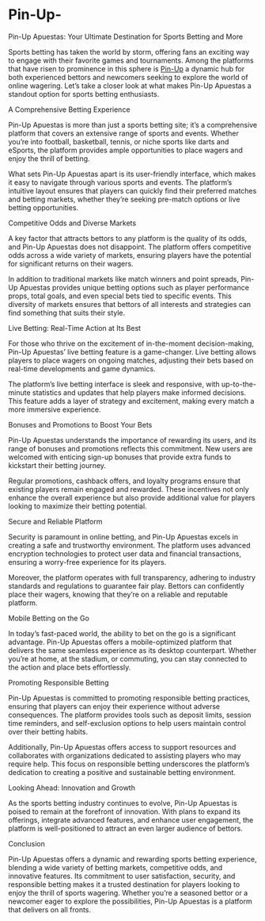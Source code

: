 # Pin-Up-
Pin-Up Apuestas: Your Ultimate Destination for Sports Betting and More

Sports betting has taken the world by storm, offering fans an exciting way to engage with their favorite games and tournaments. Among the platforms that have risen to prominence in this sphere is <a href=https://pin-up-apuestas.com/>Pin-Up</a> a dynamic hub for both experienced bettors and newcomers seeking to explore the world of online wagering. Let’s take a closer look at what makes Pin-Up Apuestas a standout option for sports betting enthusiasts.

A Comprehensive Betting Experience

Pin-Up Apuestas is more than just a sports betting site; it’s a comprehensive platform that covers an extensive range of sports and events. Whether you’re into football, basketball, tennis, or niche sports like darts and eSports, the platform provides ample opportunities to place wagers and enjoy the thrill of betting.

What sets Pin-Up Apuestas apart is its user-friendly interface, which makes it easy to navigate through various sports and events. The platform’s intuitive layout ensures that players can quickly find their preferred matches and betting markets, whether they’re seeking pre-match options or live betting opportunities.

Competitive Odds and Diverse Markets

A key factor that attracts bettors to any platform is the quality of its odds, and Pin-Up Apuestas does not disappoint. The platform offers competitive odds across a wide variety of markets, ensuring players have the potential for significant returns on their wagers.

In addition to traditional markets like match winners and point spreads, Pin-Up Apuestas provides unique betting options such as player performance props, total goals, and even special bets tied to specific events. This diversity of markets ensures that bettors of all interests and strategies can find something that suits their style.

Live Betting: Real-Time Action at Its Best

For those who thrive on the excitement of in-the-moment decision-making, Pin-Up Apuestas’ live betting feature is a game-changer. Live betting allows players to place wagers on ongoing matches, adjusting their bets based on real-time developments and game dynamics.

The platform’s live betting interface is sleek and responsive, with up-to-the-minute statistics and updates that help players make informed decisions. This feature adds a layer of strategy and excitement, making every match a more immersive experience.

Bonuses and Promotions to Boost Your Bets

Pin-Up Apuestas understands the importance of rewarding its users, and its range of bonuses and promotions reflects this commitment. New users are welcomed with enticing sign-up bonuses that provide extra funds to kickstart their betting journey.

Regular promotions, cashback offers, and loyalty programs ensure that existing players remain engaged and rewarded. These incentives not only enhance the overall experience but also provide additional value for players looking to maximize their betting potential.

Secure and Reliable Platform

Security is paramount in online betting, and Pin-Up Apuestas excels in creating a safe and trustworthy environment. The platform uses advanced encryption technologies to protect user data and financial transactions, ensuring a worry-free experience for its players.

Moreover, the platform operates with full transparency, adhering to industry standards and regulations to guarantee fair play. Bettors can confidently place their wagers, knowing that they’re on a reliable and reputable platform.

Mobile Betting on the Go

In today’s fast-paced world, the ability to bet on the go is a significant advantage. Pin-Up Apuestas offers a mobile-optimized platform that delivers the same seamless experience as its desktop counterpart. Whether you’re at home, at the stadium, or commuting, you can stay connected to the action and place bets effortlessly.

Promoting Responsible Betting

Pin-Up Apuestas is committed to promoting responsible betting practices, ensuring that players can enjoy their experience without adverse consequences. The platform provides tools such as deposit limits, session time reminders, and self-exclusion options to help users maintain control over their betting habits.

Additionally, Pin-Up Apuestas offers access to support resources and collaborates with organizations dedicated to assisting players who may require help. This focus on responsible betting underscores the platform’s dedication to creating a positive and sustainable betting environment.

Looking Ahead: Innovation and Growth

As the sports betting industry continues to evolve, Pin-Up Apuestas is poised to remain at the forefront of innovation. With plans to expand its offerings, integrate advanced features, and enhance user engagement, the platform is well-positioned to attract an even larger audience of bettors.

Conclusion

Pin-Up Apuestas offers a dynamic and rewarding sports betting experience, blending a wide variety of betting markets, competitive odds, and innovative features. Its commitment to user satisfaction, security, and responsible betting makes it a trusted destination for players looking to enjoy the thrill of sports wagering. Whether you’re a seasoned bettor or a newcomer eager to explore the possibilities, Pin-Up Apuestas is a platform that delivers on all fronts.

